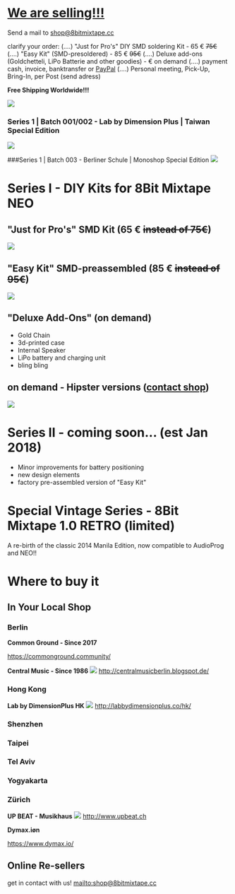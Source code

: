 # [We are selling!!!](mailto:shop@8bitmixtape.cc)

Send a mail to [shop@8bitmixtape.cc](mailto:shop@8bitmixtape.cc)

clarify your order:
(....) "Just for Pro's" DIY SMD soldering Kit - 65 € ~~75€~~
(....) "Easy Kit" (SMD-presoldered) - 85 € ~~95€~~
(....) Deluxe add-ons (Goldchetteli, LiPo Batterie and other goodies) - € on demand
(....) payment cash, invoice, banktransfer or [PayPal](https://www.paypal.me/8bitmixtape)
(....) Personal meeting, Pick-Up, Bring-In, per Post (send adress)

**Free Shipping Worldwide!!!**

![](images/mixtape_SMD-Kit_package.jpg)

### Series 1 | Batch 001/002 - Lab by Dimension Plus | Taiwan Special Edition
![](images/HongKong_Workshop/mixtape_LabDPlus_03.jpg)

###Series 1 | Batch 003 - Berliner Schule | Monoshop Special Edition
![](images/Mixtape_BerlinerSchule_whiteBack.jpg)



# Series I - DIY Kits for 8Bit Mixtape NEO

## "Just for Pro's" SMD Kit (65 € ~~instead of 75€~~)

![](images/HongKong_Workshop/Parts_overview_dimensionplus_style.jpg)

## "Easy Kit" SMD-preassembled (85 € ~~instead of 95€~~)

![](images/Kits_for_shop_theMaking.jpg)

## "Deluxe Add-Ons" (on demand)
* Gold Chain
* 3d-printed case
* Internal Speaker
* LiPo battery and charging unit
* bling bling


## on demand - Hipster versions ([contact shop](mailto:shop@8bitmixtape.cc))

![](images/tag_products_mixtape.png)

# Series II - coming soon... (est Jan 2018)

* Minor improvements for battery positioning
* new design elements
* factory pre-assembled version of "Easy Kit"

# Special Vintage Series - 8Bit Mixtape 1.0 RETRO (limited)

A re-birth of the classic 2014 Manila Edition, now compatible to AudioProg and NEO!!



# Where to buy it

## In Your Local Shop

### Berlin

**Common Ground - Since 2017**

https://commonground.community/

**Central Music - Since 1986**
![](images/Shop_available_in_Berlin.jpg)
http://centralmusicberlin.blogspot.de/

### Hong Kong

**Lab by DimensionPlus HK**
![](images/Shop_available_in_HK.jpg)
http://labbydimensionplus.co/hk/


### Shenzhen



### Taipei



### Tel Aviv


### Yogyakarta


### Zürich

**UP BEAT - Musikhaus**
![](images/Shop_available_in_Zurich.jpg)
http://www.upbeat.ch

**Dymax.iøn**

https://www.dymax.io/


## Online Re-sellers

get in contact with us! [mailto:shop@8bitmixtape.cc](mailto:shop@8bitmixtape.cc)

